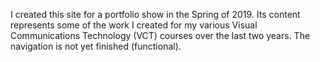 I created this site for a portfolio show in the Spring of 2019. Its content represents some of the work I created for my various Visual Communications Technology (VCT) courses over the last two years. The navigation is not yet finished (functional).
